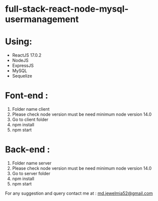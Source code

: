 # full-stack-react-node-mysql-usermanagement
# Using: 
- ReactJS 17.0.2
- NodeJS
- ExpressJS
- MySQL
- Sequelize

# Font-end :
1. Folder name client
2. Please check node version must be need minimum node version 14.0
3. Go to client folder 
5. npm install
6. npm start

# Back-end :
1. Folder name server
2. Please check node version must be need minimum node version 14.0
3. Go to server folder 
5. npm install
6. npm start

For any suggestion and query contact me at : md.jewelmia52@gmail.com
